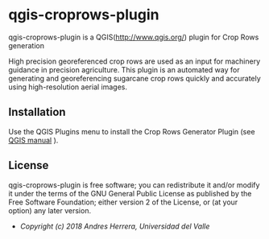 # qgis-croprows-plugin

qgis-croprows-plugin is a QGIS(http://www.qgis.org/) plugin for Crop Rows generation

High precision georeferenced crop rows are used as an input for machinery guidance in precision agriculture.
This plugin is an automated way for generating and georeferencing sugarcane crop rows quickly and accurately using high-resolution aerial images.


## Installation

Use the QGIS Plugins menu to install the Crop Rows Generator Plugin (see [QGIS manual](http://docs.qgis.org/latest/en/docs/user_manual/plugins/plugins.html) ).

## License

qgis-croprows-plugin is free software; you can redistribute it and/or modify it under the terms of the GNU General Public License as published by the Free Software Foundation; either version 2 of the License, or (at your option) any later version.

* <em>Copyright (c) 2018 Andres Herrera, Universidad del Valle</em>
